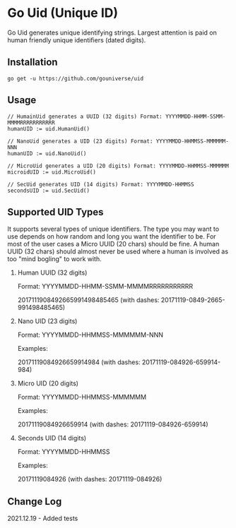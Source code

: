 # Go Uid (Unique ID)

Go Uid generates unique identifying strings. Largest attention is paid on human friendly unique identifiers (dated digits).

## Installation

```
go get -u https://github.com/gouniverse/uid
```

## Usage
 
 ```
 // HumainUid generates a UUID (32 digits) Format: YYYYMMDD-HHMM-SSMM-MMMMRRRRRRRRRRR
 humanUID := uid.HumanUid()
 
 // NanoUid generates a UID (23 digits) Format: YYYYMMDD-HHMMSS-MMMMMM-NNN
humanUID := uid.NanoUid()

// MicroUid generates a UID (20 digits) Format: YYYYMMDD-HHMMSS-MMMMMM
microidUID := uid.MicroUid()

// SecUid generates UID (14 digits) Format: YYYYMMDD-HHMMSS
secondsUID := uid.SecUid()
 ```

## Supported UID Types

It supports several types of unique identifiers. The type you may want to use depends on how random and long you want the identifier to be. For most of the user cases a Micro UUID (20 chars) should be fine. A human UUID (32 chars) should almost never be used where a human is involved as too "mind bogling" to work with.

1. Human UUID (32 digits)

    Format: YYYYMMDD-HHMM-SSMM-MMMMRRRRRRRRRRR

    2017111908492665991498485465 (with dashes: 20171119-0849-2665-991498485465)

2. Nano UID (23 digits)

    Format: YYYYMMDD-HHMMSS-MMMMMM-NNN

    Examples:

    20171119084926659914984 (with dashes: 20171119-084926-659914-984)

3. Micro UID (20 digits)

    Format: YYYYMMDD-HHMMSS-MMMMMM

    Examples:

    20171119084926659914 (with dashes: 20171119-084926-659914)

4. Seconds UID (14 digits)

    Format: YYYYMMDD-HHMMSS

    Examples:

    20171119084926 (with dashes: 20171119-084926)
    

## Change Log

2021.12.19 - Added tests